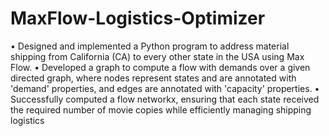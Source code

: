 # MaxFlow-Logistics-Optimizer
•	Designed and implemented a Python program to address material shipping from California (CA) to every other state in the USA using Max Flow.
•	 Developed a graph to compute a flow with demands over a given directed graph, where nodes represent states and are annotated with 'demand' properties, and edges are annotated with 'capacity' properties.
• Successfully computed a flow networkx, ensuring that each state received the required number of movie copies while efficiently managing shipping logistics

